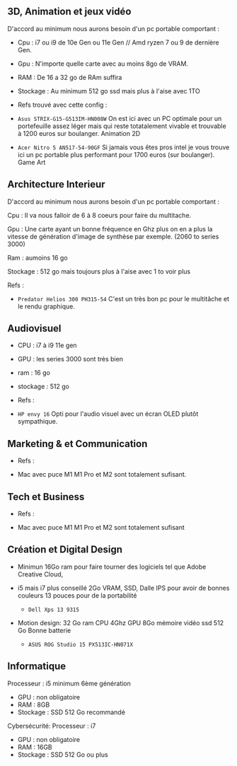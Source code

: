 ## 3D, Animation et jeux vidéo
D'accord au minimum nous aurons besoin d'un pc portable comportant :

- Cpu : i7 ou i9 de 10e Gen ou 11e Gen // Amd ryzen 7 ou 9 de dernière Gen.

- Gpu : N'importe quelle carte avec au moins 8go de VRAM.

- RAM : De 16 a 32 go de RAm suffira

- Stockage : Au minimum 512 go ssd mais plus à l'aise avec 1TO

- Refs trouvé avec cette config :

- `Asus STRIX-G15-G513IM-HN008W` On est ici avec un PC optimale pour un portefeuille assez léger mais qui reste totatalement vivable et trouvable à 1200 euros sur boulanger. Animation 2D

- `Acer Nitro 5 AN517-54-90GF` Si jamais vous êtes pros intel je vous trouve ici un pc portable plus performant pour 1700 euros (sur boulanger). Game Art 

## Architecture Interieur

D'accord au minimum nous aurons besoin d'un pc portable comportant : 

 Cpu : Il va nous falloir de 6 à 8 coeurs pour faire du multitache.

 Gpu : Une carte ayant un bonne fréquence en Ghz plus on en a plus la vitesse de génération d'image de synthèse par exemple. (2060 to series 3000) 

 Ram : aumoins 16 go

 Stockage : 512 go mais toujours plus à l'aise avec 1 to voir plus

 Refs :

 -  `Predator Helios 300 PH315-54` C'est un très bon pc pour le multitâche et le rendu graphique.

 ## Audiovisuel

 - CPU : i7 à i9 11e gen 

 - GPU : les series 3000 sont très bien

 - ram : 16 go 

 - stockage : 512 go

 - Refs :

 - `HP envy 16` Opti pour l'audio visuel avec un écran OLED plutôt sympathique.

 ## Marketing & et Communication
 
- Refs :

- Mac avec puce M1 M1 Pro et M2 sont totalement sufisant.

 ## Tech et Business
 
- Refs :

- Mac avec puce M1 M1 Pro et M2 sont totalement sufisant


## Création et Digital Design


- Minimun 16Go ram pour faire tourner des logiciels tel que Adobe Creative Cloud,
- i5 mais i7 plus conseillé
2Go VRAM,
SSD,
Dalle IPS pour avoir de bonnes couleurs
13 pouces pour de la portabilité

  - `Dell Xps 13 9315`

- Motion design: 32 Go ram
CPU 4Ghz
GPU 8Go mémoire vidéo
ssd 512 Go
Bonne batterie

  - `ASUS ROG Studio 15 PX513IC-HN071X`


## Informatique

Processeur : i5 minimum 6ème génération
- GPU : non obligatoire
- RAM : 8GB
- Stockage : SSD 512 Go recommandé


Cybersécurité:
Processeur : i7
- GPU : non obligatoire
- RAM : 16GB 
- Stockage : SSD 512 Go ou plus